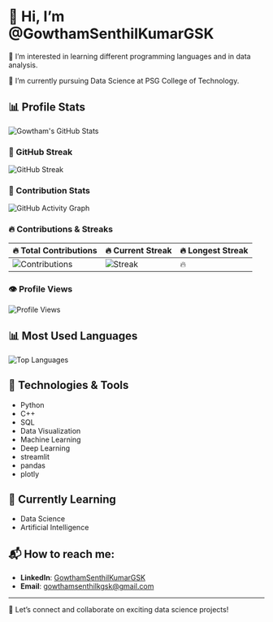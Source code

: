 # 👋 Hi, I’m @GowthamSenthilKumarGSK

👀 I’m interested in learning different programming languages and in data analysis.

🌱 I’m currently pursuing Data Science at PSG College of Technology.

## 📊 Profile Stats

![Gowtham's GitHub Stats](https://github-readme-stats.vercel.app/api?username=GowthamSenthilKumarGSK&show_icons=true&hide_title=true&count_private=true&hide=prs&theme=dark)

### 🏅 GitHub Streak

![GitHub Streak](https://github-readme-streak-stats.herokuapp.com/?user=GowthamSenthilKumarGSK&theme=dark)

### 🚀 Contribution Stats

![GitHub Activity Graph](https://github-readme-activity-graph.vercel.app/graph?username=GowthamSenthilKumarGSK&theme=react-dark&hide_border=true)

### 🔥 Contributions & Streaks

| 🔥 Total Contributions | 🔥 Current Streak | 🔥 Longest Streak |
|------------------------|------------------|------------------|
| ![Contributions](https://github-readme-stats.vercel.app/api?username=GowthamSenthilKumarGSK&show_icons=true&count_private=true&theme=dark) | ![Streak](https://github-readme-streak-stats.herokuapp.com/?user=GowthamSenthilKumarGSK&theme=dark) | 🔥 |

### 👁️ Profile Views
![Profile Views](https://komarev.com/ghpvc/?username=GowthamSenthilKumarGSK&color=blue)

## 📊 Most Used Languages

![Top Languages](https://github-readme-stats.vercel.app/api/top-langs/?username=GowthamSenthilKumarGSK&layout=compact&theme=dark)

## 🔧 Technologies & Tools

- Python
- C++
- SQL
- Data Visualization
- Machine Learning
- Deep Learning
- streamlit
- pandas
- plotly

## 🌱 Currently Learning

- Data Science
- Artificial Intelligence

## 📬 How to reach me:

- **LinkedIn**: [GowthamSenthilKumarGSK](https://www.linkedin.com/in/gowthamsenthilkumargsk/)
- **Email**: gowthamsenthilkgsk@gmail.com

---

🚀 Let’s connect and collaborate on exciting data science projects!
